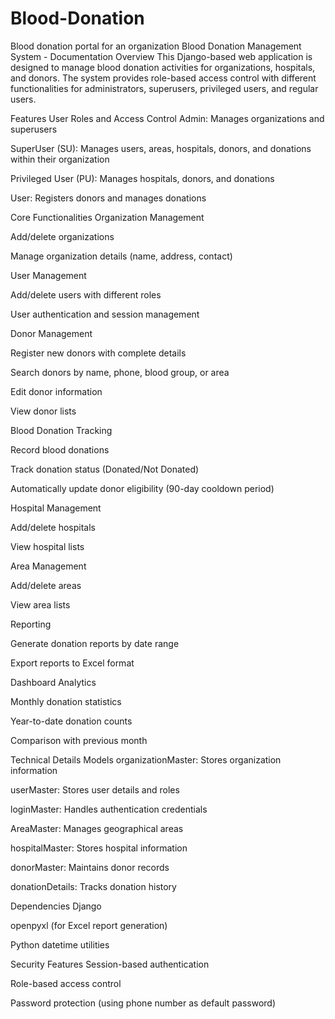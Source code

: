 # Blood-Donation
Blood donation portal for an organization
Blood Donation Management System - Documentation
Overview
This Django-based web application is designed to manage blood donation activities for organizations, hospitals, and donors. The system provides role-based access control with different functionalities for administrators, superusers, privileged users, and regular users.

Features
User Roles and Access Control
Admin: Manages organizations and superusers

SuperUser (SU): Manages users, areas, hospitals, donors, and donations within their organization

Privileged User (PU): Manages hospitals, donors, and donations

User: Registers donors and manages donations

Core Functionalities
Organization Management

Add/delete organizations

Manage organization details (name, address, contact)

User Management

Add/delete users with different roles

User authentication and session management

Donor Management

Register new donors with complete details

Search donors by name, phone, blood group, or area

Edit donor information

View donor lists

Blood Donation Tracking

Record blood donations

Track donation status (Donated/Not Donated)

Automatically update donor eligibility (90-day cooldown period)

Hospital Management

Add/delete hospitals

View hospital lists

Area Management

Add/delete areas

View area lists

Reporting

Generate donation reports by date range

Export reports to Excel format

Dashboard Analytics

Monthly donation statistics

Year-to-date donation counts

Comparison with previous month

Technical Details
Models
organizationMaster: Stores organization information

userMaster: Stores user details and roles

loginMaster: Handles authentication credentials

AreaMaster: Manages geographical areas

hospitalMaster: Stores hospital information

donorMaster: Maintains donor records

donationDetails: Tracks donation history

Dependencies
Django

openpyxl (for Excel report generation)

Python datetime utilities

Security Features
Session-based authentication

Role-based access control

Password protection (using phone number as default password)
